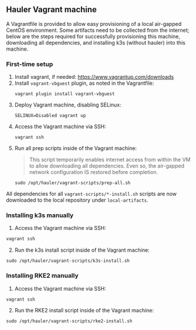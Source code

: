 ## Hauler Vagrant machine

A Vagrantfile is provided to allow easy provisioning of a local air-gapped CentOS environment. Some artifacts need to be collected from the internet; below are the steps required for successfully provisioning this machine, downloading all dependencies, and installing k3s (without hauler) into this machine.

### First-time setup

1. Install vagrant, if needed: <https://www.vagrantup.com/downloads>
2. Install `vagrant-vbguest` plugin, as noted in the Vagrantfile:
   ```shell
   vagrant plugin install vagrant-vbguest
   ```
3. Deploy Vagrant machine, disabling SELinux:
   ```shell
   SELINUX=Disabled vagrant up
   ```
4. Access the Vagrant machine via SSH:
   ```shell
   vagrant ssh
   ```
5. Run all prep scripts inside of the Vagrant machine:
    > This script temporarily enables internet access from within the VM to allow downloading all dependencies. Even so, the air-gapped network configuration IS restored before completion.
   ```shell
   sudo /opt/hauler/vagrant-scripts/prep-all.sh
   ```

All dependencies for all `vagrant-scripts/*-install.sh` scripts are now downloaded to the local
repository under `local-artifacts`.

### Installing k3s manually

1. Access the Vagrant machine via SSH:
  ```bash
  vagrant ssh
  ```
2. Run the k3s install script inside of the Vagrant machine:
  ```shell
  sudo /opt/hauler/vagrant-scripts/k3s-install.sh
  ```

### Installing RKE2 manually

1. Access the Vagrant machine via SSH:
  ```shell
  vagrant ssh
  ```
2. Run the RKE2 install script inside of the Vagrant machine:
  ```shell
  sudo /opt/hauler/vagrant-scripts/rke2-install.sh
  ```
